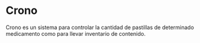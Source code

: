 # Crono
Crono es un sistema para controlar la cantidad de pastillas de determinado medicamento como para llevar inventario de contenido.
